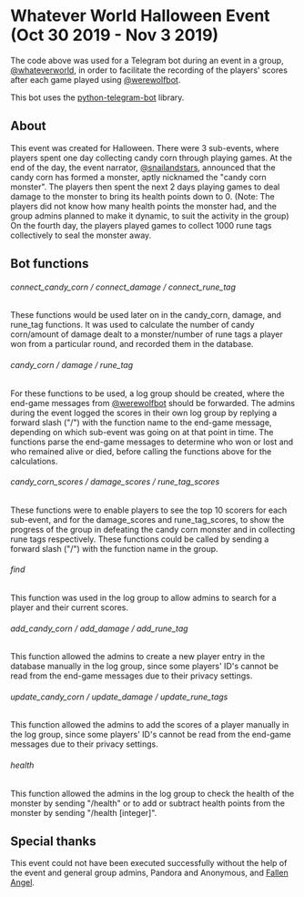 # Whatever World Halloween Event (Oct 30 2019 - Nov 3 2019)
The code above was used for a Telegram bot during an event in a group, [@whateverworld](https://t.me/whateverworld), in order to facilitate the recording of the players' scores after each game played using [@werewolfbot](https://t.me/werewolfbot).

This bot uses the [python-telegram-bot](https://github.com/python-telegram-bot/python-telegram-bot) library.

## About
This event was created for Halloween. There were 3 sub-events, where players spent one day collecting candy corn through playing games. At the end of the day, the event narrator, [@snailandstars](https://t.me/snailandstars), announced that the candy corn has formed a monster, aptly nicknamed the "candy corn monster". The players then spent the next 2 days playing games to deal damage to the monster to bring its health points down to 0. (Note: The players did not know how many health points the monster had, and the group admins planned to make it dynamic, to suit the activity in the group) On the fourth day, the players played games to collect 1000 rune tags collectively to seal the monster away.

## Bot functions
###### connect_candy_corn / connect_damage / connect_rune_tag
These functions would be used later on in the candy_corn, damage, and rune_tag functions. It was used to calculate the number of candy corn/amount of damage dealt to a monster/number of rune tags a player won from a particular round, and recorded them in the database.

###### candy_corn / damage / rune_tag
For these functions to be used, a log group should be created, where the end-game messages from [@werewolfbot](https://t.me/werewolfbot) should be forwarded. The admins during the event logged the scores in their own log group by replying a forward slash ("/") with the function name to the end-game message, depending on which sub-event was going on at that point in time. The functions parse the end-game messages to determine who won or lost and who remained alive or died, before calling the functions above for the calculations.

###### candy_corn_scores / damage_scores / rune_tag_scores
These functions were to enable players to see the top 10 scorers for each sub-event, and for the damage_scores and rune_tag_scores, to show the progress of the group in defeating the candy corn monster and in collecting rune tags respectively. These functions could be called by sending a forward slash ("/") with the function name in the group.

###### find
This function was used in the log group to allow admins to search for a player and their current scores.

###### add_candy_corn / add_damage / add_rune_tag
This function allowed the admins to create a new player entry in the database manually in the log group, since some players' ID's cannot be read from the end-game messages due to their privacy settings.

###### update_candy_corn / update_damage / update_rune_tags
This function allowed the admins to add the scores of a player manually in the log group, since some players' ID's cannot be read from the end-game messages due to their privacy settings.

###### health
This function allowed the admins in the log group to check the health of the monster by sending "/health" or to add or subtract health points from the monster by sending "/health [integer]".

## Special thanks
This event could not have been executed successfully without the help of the event and general group admins, Pandora and Anonymous, and [Fallen Angel](https://t.me/maykurasaki). 
